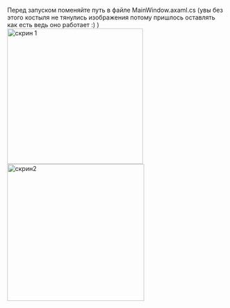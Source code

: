 Перед запуском поменяйте путь в файле MainWindow.axaml.cs (увы без этого костыля не тянулись изображения потому пришлось оставлять как есть ведь оно работает :) )
<img width="312" alt="скрин 1" src="https://github.com/user-attachments/assets/ef844e4d-5f66-4710-9ff0-344a876d4ce7">
<img width="315" alt="скрин2" src="https://github.com/user-attachments/assets/fc8ca245-a068-49f9-b753-3adcc7e99f67">
